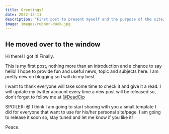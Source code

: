 ```yaml
---
title: Greetings!
date: 2022-12-11
description: "First post to present myself and the purpose of the site/blog."
image: images/rubber-duck.jpg
---
```


## He moved over to the window

Hi there! I got it! Finally.

This is my first post, nothing more than an introduction and a chance to say hello!
I hope to provide fun and useful news, topic and subjects here.
I am pretty new on blogging so I will do my best.

I want to thank everyone will take some time to check it and give it a read.
I will update my twitter account every time a new post will be released so, don't forget to follow me at
[@DeadCip](https://twitter.com/DeadCip)

SPOILER: 😎
I think I am going to start sharing with you a small template I did for everyone that want to use for his/her personal site/page. I am going to release it soon so, stay tuned and let me know if you like it!

Peace.

